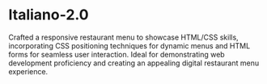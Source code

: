 # Italiano-2.0
Crafted a responsive restaurant menu to showcase HTML/CSS skills, incorporating CSS positioning techniques for dynamic menus and HTML forms for seamless user interaction. Ideal for demonstrating web development proficiency and creating an appealing digital restaurant menu experience.
